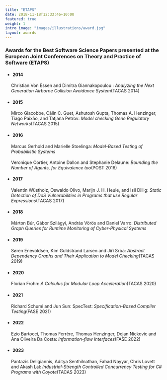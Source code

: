 ```yaml
---
title: "ETAPS"
date: 2018-11-18T12:33:46+10:00
featured: true
weight: 1
intro_image: "images/illustrations/award.jpg"
layout: awards
---
```


### Awards for the Best Software Science Papers presented at the European Joint Conferences on Theory and Practice of Software (ETAPS)


<style>
  .ident{
    margin-left:19px;
    margin-top:17px;
    margin-bottom:18px;
  }
</style>

- ####  2014

<div class='ident'> Christian Von Essen and Dimitra Giannakopoulou : <i > Analyzing the Next Generation Airborne Collision Avoidance  System</i>(TACAS 2014)</div>

- ####   2015

<div class='ident'>Mirco Giacobbe, Călin C. Guet, Ashutosh Gupta, Thomas A. Henzinger, Tiago Paixão, and Tatjana Petrov:<i > Model   checking Gene Regulatory Networks</i >(TACAS 2015)</div>

- ####  2016

<div class='ident'> Marcus Gerhold and Marielle Stoelinga:<i > Model-Based Testing of Probabilistic Systems</i ></div>

<div class='ident'>Veronique Cortier, Antoine Dallon and Stephanie Delaune:<i > Bounding the Number of Agents, for Equivalence too</i >(POST 2016)</div>

- ####   2017

<div class='ident'> Valentin Wüstholz, Oswaldo Olivo, Marijn J. H. Heule, and Isil Dillig: <i >Static Detection of DoS    Vulnerabilities in Programs that use Regular Expressions</i >(TACAS 2017)</div>

- ####   2018

 <div class='ident'> Márton Búr, Gábor Szilágyi, András Vörös and Daniel Varro:<i > Distributed Graph Queries for Runtime Monitoring of Cyber-Physical Systems</i ></div>

- ####   2019
<div class='ident'> Søren Enevoldsen, Kim Guldstrand Larsen and Jiří Srba:<i > Abstract Dependency Graphs and Their Application to Model Checking</i >(TACAS 2019)</div>

- ####   2020

<div class='ident'> Florian Frohn:<i > A Calculus for Modular Loop Acceleration</i >(TACAS 2020)</div>

- ####   2021

<div class='ident'> Richard Schumi and Jun Sun: SpecTest: <i >Specification-Based Compiler Testing</i >(FASE 2021)</div>

- ####   2022

<div class='ident'>Ezio Bartocci, Thomas Ferrère, Thomas Henzinger, Dejan Nickovic and Ana     Oliveira Da Costa:<i > Information-flow Interfaces</i >(FASE 2022)</div>

- ####   2023

 <div class='ident'>Pantazis Deligiannis, Aditya Senthilnathan, Fahad Nayyar,
Chris Lovett and Akash Lal:<i > Industrial-Strength Controlled Concurrency
Testing for C# Programs with Coyote</i >(TACAS 2023)</div>

<br>
<br>


